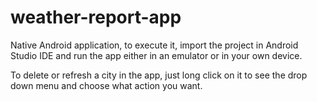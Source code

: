 # weather-report-app

Native Android application, to execute it, import the project in Android Studio IDE and run the app either in an 
emulator or in your own device.

To delete or refresh a city in the app, just long click on it to see the drop down menu and choose what action you want.
